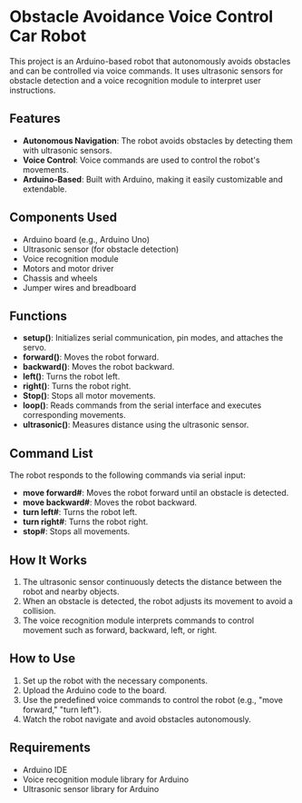# Obstacle Avoidance Voice Control Car Robot

This project is an Arduino-based robot that autonomously avoids obstacles and can be controlled via voice commands. It uses ultrasonic sensors for obstacle detection and a voice recognition module to interpret user instructions.

## Features

- **Autonomous Navigation**: The robot avoids obstacles by detecting them with ultrasonic sensors.
- **Voice Control**: Voice commands are used to control the robot's movements.
- **Arduino-Based**: Built with Arduino, making it easily customizable and extendable.

## Components Used

- Arduino board (e.g., Arduino Uno)
- Ultrasonic sensor (for obstacle detection)
- Voice recognition module
- Motors and motor driver
- Chassis and wheels
- Jumper wires and breadboard

## Functions

- **setup()**: Initializes serial communication, pin modes, and attaches the servo.
- **forward()**: Moves the robot forward.
- **backward()**: Moves the robot backward.
- **left()**: Turns the robot left.
- **right()**: Turns the robot right.
- **Stop()**: Stops all motor movements.
- **loop()**: Reads commands from the serial interface and executes corresponding movements.
- **ultrasonic()**: Measures distance using the ultrasonic sensor.

## Command List

The robot responds to the following commands via serial input:

- **move forward#**: Moves the robot forward until an obstacle is detected.
- **move backward#**: Moves the robot backward.
- **turn left#**: Turns the robot left.
- **turn right#**: Turns the robot right.
- **stop#**: Stops all movements.

## How It Works

1. The ultrasonic sensor continuously detects the distance between the robot and nearby objects.
2. When an obstacle is detected, the robot adjusts its movement to avoid a collision.
3. The voice recognition module interprets commands to control movement such as forward, backward, left, or right.

## How to Use

1. Set up the robot with the necessary components.
2. Upload the Arduino code to the board.
3. Use the predefined voice commands to control the robot (e.g., "move forward," "turn left").
4. Watch the robot navigate and avoid obstacles autonomously.

## Requirements

- Arduino IDE
- Voice recognition module library for Arduino
- Ultrasonic sensor library for Arduino
